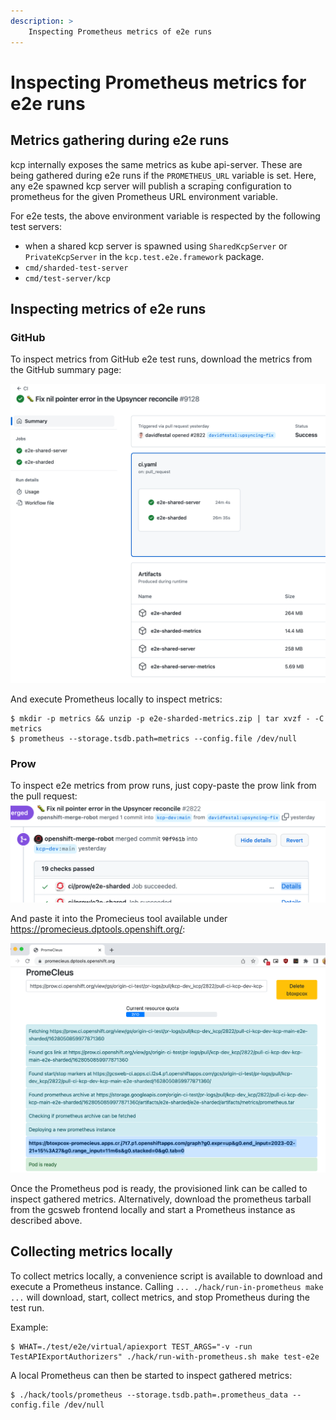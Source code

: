 ```yaml
---
description: >
    Inspecting Prometheus metrics of e2e runs
---
```


# Inspecting Prometheus metrics for e2e runs

## Metrics gathering during e2e runs

kcp internally exposes the same metrics as kube api-server.
These are being gathered during e2e runs if the `PROMETHEUS_URL` variable is set.
Here, any e2e spawned kcp server will publish a scraping configuration to prometheus
for the given Prometheus URL environment variable.

For e2e tests, the above environment variable is respected by the following test servers:

- when a shared kcp server is spawned using `SharedKcpServer` or `PrivateKcpServer` in the `kcp.test.e2e.framework` package.
- `cmd/sharded-test-server`
- `cmd/test-server/kcp`

## Inspecting metrics of e2e runs

### GitHub

To inspect metrics from GitHub e2e test runs, download the metrics from the GitHub summary page:

![GitHub summary page](github_summary.png)

And execute Prometheus locally to inspect metrics:
```shell
$ mkdir -p metrics && unzip -p e2e-sharded-metrics.zip | tar xvzf - -C metrics
$ prometheus --storage.tsdb.path=metrics --config.file /dev/null
```

### Prow

To inspect e2e metrics from prow runs, just copy-paste the prow link from the pull request:
![PR prow link](prow_link.png)

And paste it into the Promecieus tool available under https://promecieus.dptools.openshift.org/:

![promecieus](promecieus.png)

Once the Prometheus pod is ready, the provisioned link can be called to inspect gathered metrics.
Alternatively, download the prometheus tarball from the gcsweb frontend locally
and start a Prometheus instance as described above.

## Collecting metrics locally

To collect metrics locally, a convenience script is available to download and execute a Prometheus instance.
Calling `... ./hack/run-in-prometheus make ...` will download, start, collect metrics, and stop Prometheus during the test run.

Example:
```shell
$ WHAT=./test/e2e/virtual/apiexport TEST_ARGS="-v -run TestAPIExportAuthorizers" ./hack/run-with-prometheus.sh make test-e2e
```
A local Prometheus can then be started to inspect gathered metrics:
```shell
$ ./hack/tools/prometheus --storage.tsdb.path=.prometheus_data --config.file /dev/null
```
